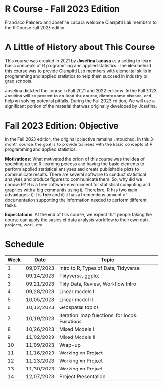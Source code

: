 # R Course - Fall 2023 Edition
Francisco Palmero and Josefine Lacasa welcome Ciampitti Lab members to the R Course Fall 2023 edition.

# A Little of History about This Course
This course was created in 2021 by $\textbf{Josefina Lacasa}$ as a setting to learn basic concepts of R programming and applied statistics. The idea behind this course was to provide Ciampitti Lab members with elemental skills in programming and applied statistics to help them succeed in industry or grad schools.

Josefina dictated the course in Fall 2021 and 2022 editions. In the Fall 2023, Josefina will be present to co-lead the course, dictate some classes, and help on solving potential pitfalls. During the Fall 2023 edition, We will use a significant portion of the material that was originally developed by Josefina.

# Fall 2023 Edition: Objective
In the Fall 2023 edition, the original objective remains untouched. In this 3-month course, the goal is to provide trainees with the basic concepts of R programming and applied statistics.

$\textbf{Motivations:}$
What motivated the origin of this course was the idea of speeding up the R-learning process and having the basic elements to perform applied statistical analyses and create publishable plots to communicate results.
There are several software to conduct statistical analyses and produce figures to communicate them. So, why did we choose R?  R is a free software environment for statistical computing and graphics with a big community using it. Therefore, R has two main advantages: i) it is $\textbf{free}$ and ii) it has a tremendous amount of documentation supporting the information needed to perform different tasks.  

$\textbf{Expectations:}$
At the end of this course, we expect that people taking the course can apply the basics of data analysis workflow to their own data, projects, work, etc. 

# Schedule

|Week | Date | Topic |
| --- | ---- | ----- |
| 1   | 09/07/2023 | Intro to R, Types of Data, Tidyverse |
| 2   | 09/14/2023 | Tidyverse, ggplot |
| 3   | 09/21/2023 | Tidy Data, Review, Workflow Intro  |
| 4   | 09/28/2023 | Linear models I  |
| 5   | 10/05/2023 | Linear model II  |
| 6   | 10/12/2023 | Geospatial topics |
| 7   | 10/19/2023 | Iteration: map functions, for loops. Functions |
| 8   | 10/26/2023 | Mixed Models I  |
| 9   | 11/02/2023 | Mixed Models II  |
| 10  | 11/09/2023 |  Wrap-up |
| 11  | 11/16/2023 |  Working on Project |
| 12  | 11/23/2023 |  Working on Project |
| 13  | 11/30/2023 |  Working on Project |
| 14  | 12/07/2023 |  Project Presentation |

